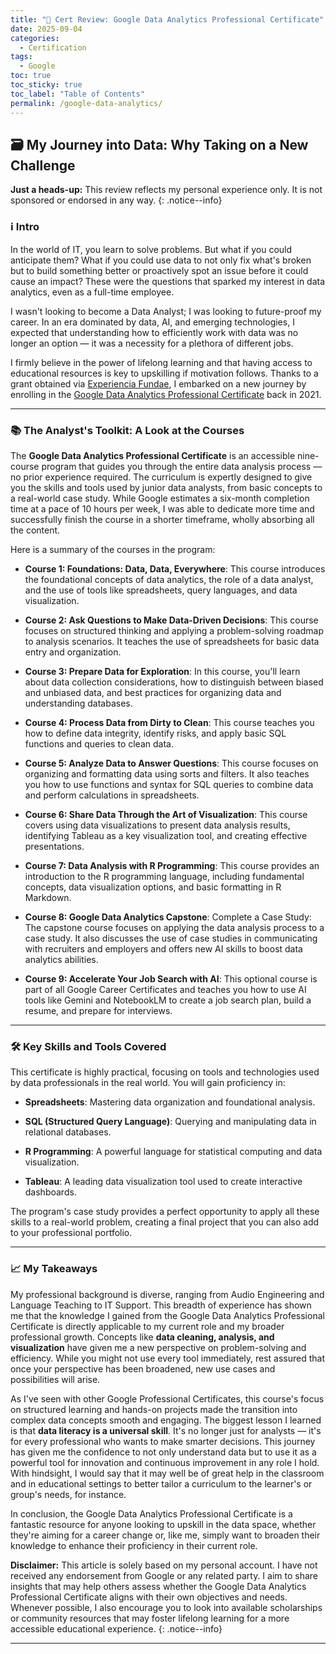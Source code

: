 ```yaml
---
title: "🏅 Cert Review: Google Data Analytics Professional Certificate"
date: 2025-09-04
categories:
  - Certification
tags:
  - Google
toc: true
toc_sticky: true
toc_label: "Table of Contents"
permalink: /google-data-analytics/
---
```


## 🗃️ My Journey into Data: Why Taking on a New Challenge

**Just a heads-up:** This review reflects my personal experience only. It is not sponsored or endorsed in any way.
{: .notice--info}

### ℹ️ Intro 

In the world of IT, you learn to solve problems. But what if you could anticipate them? What if you could use data to not only fix what's broken but to build something better or proactively spot an issue before it could cause an impact? These were the questions that sparked my interest in data analytics, even as a full-time employee.

I wasn't looking to become a Data Analyst; I was looking to future-proof my career. In an era dominated by data, AI, and emerging technologies, I expected that understanding how to efficiently work with data was no longer an option — it was a necessity for a plethora of different jobs. 

I firmly believe in the power of lifelong learning and that having access to educational resources is key to upskilling if motivation follows. Thanks to a grant obtained via [Experiencia Fundae](https://experienciafundae.es/beca-google), I embarked on a new journey by enrolling in the [Google Data Analytics Professional Certificate](https://www.coursera.org/professional-certificates/google-data-analytics) back in 2021.

---

### 📚 The Analyst's Toolkit: A Look at the Courses

The **Google Data Analytics Professional Certificate** is an accessible nine-course program that guides you through the entire data analysis process — no prior experience required. The curriculum is expertly designed to give you the skills and tools used by junior data analysts, from basic concepts to a real-world case study. While Google estimates a six-month completion time at a pace of 10 hours per week, I was able to dedicate more time and successfully finish the course in a shorter timeframe, wholly absorbing all the content.

Here is a summary of the courses in the program:

* **Course 1: Foundations: Data, Data, Everywhere**: This course introduces the foundational concepts of data analytics, the role of a data analyst, and the use of tools like spreadsheets, query languages, and data visualization.

* **Course 2: Ask Questions to Make Data-Driven Decisions**: This course focuses on structured thinking and applying a problem-solving roadmap to analysis scenarios. It teaches the use of spreadsheets for basic data entry and organization.

* **Course 3: Prepare Data for Exploration**: In this course, you'll learn about data collection considerations, how to distinguish between biased and unbiased data, and best practices for organizing data and understanding databases.

* **Course 4: Process Data from Dirty to Clean**: This course teaches you how to define data integrity, identify risks, and apply basic SQL functions and queries to clean data.

* **Course 5: Analyze Data to Answer Questions**: This course focuses on organizing and formatting data using sorts and filters. It also teaches you how to use functions and syntax for SQL queries to combine data and perform calculations in spreadsheets.

* **Course 6: Share Data Through the Art of Visualization**: This course covers using data visualizations to present data analysis results, identifying Tableau as a key visualization tool, and creating effective presentations.

* **Course 7: Data Analysis with R Programming**: This course provides an introduction to the R programming language, including fundamental concepts, data visualization options, and basic formatting in R Markdown.

* **Course 8: Google Data Analytics Capstone**: Complete a Case Study: The capstone course focuses on applying the data analysis process to a case study. It also discusses the use of case studies in communicating with recruiters and employers and offers new AI skills to boost data analytics abilities.

* **Course 9: Accelerate Your Job Search with AI**: This optional course is part of all Google Career Certificates and teaches you how to use AI tools like Gemini and NotebookLM to create a job search plan, build a resume, and prepare for interviews.

---

### 🛠️ Key Skills and Tools Covered

This certificate is highly practical, focusing on tools and technologies used by data professionals in the real world. You will gain proficiency in:

* **Spreadsheets**: Mastering data organization and foundational analysis.

* **SQL (Structured Query Language)**: Querying and manipulating data in relational databases.

* **R Programming**: A powerful language for statistical computing and data visualization.

* **Tableau**: A leading data visualization tool used to create interactive dashboards.

The program's case study provides a perfect opportunity to apply all these skills to a real-world problem, creating a final project that you can also add to your professional portfolio.

---

### 📈 My Takeaways 

My professional background is diverse, ranging from Audio Engineering and Language Teaching to IT Support. This breadth of experience has shown me that the knowledge I gained from the Google Data Analytics Professional Certificate is directly applicable to my current role and my broader professional growth. Concepts like **data cleaning, analysis, and visualization** have given me a new perspective on problem-solving and efficiency. While you might not use every tool immediately, rest assured that once your perspective has been broadened, new use cases and possibilities will arise.

As I've seen with other Google Professional Certificates, this course's focus on structured learning and hands-on projects made the transition into complex data concepts smooth and engaging. The biggest lesson I learned is that **data literacy is a universal skill**. It's no longer just for analysts — it's for every professional who wants to make smarter decisions. This journey has given me the confidence to not only understand data but to use it as a powerful tool for innovation and continuous improvement in any role I hold. With hindsight, I would say that it may well be of great help in the classroom and in educational settings to better tailor a curriculum to the learner's or group's needs, for instance.

In conclusion, the Google Data Analytics Professional Certificate is a fantastic resource for anyone looking to upskill in the data space, whether they're aiming for a career change or, like me, simply want to broaden their knowledge to enhance their proficiency in their current role. 

**Disclaimer:** This article is solely based on my personal account. I have not received any endorsement from Google or any related party. I aim to share insights that may help others assess whether the Google Data Analytics Professional Certificate aligns with their own objectives and needs. Whenever possible, I also encourage you to look into available scholarships or community resources that may foster lifelong learning for a more accessible educational experience.
{: .notice--info}

---
